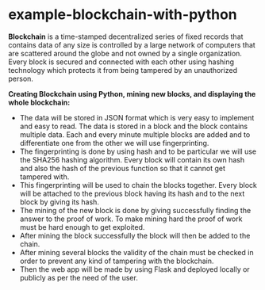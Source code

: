 # example-blockchain-with-python

**Blockchain** is a time-stamped decentralized series of fixed records that contains data of any size is controlled by a large network of computers that are scattered around the globe and not owned by a single organization. Every block is secured and connected with each other using hashing technology which protects it from being tampered by an unauthorized person. 

**Creating Blockchain using Python, mining new blocks, and displaying the whole blockchain:**

- The data will be stored in JSON format which is very easy to implement and easy to read. The data is stored in a block and the block contains multiple data. Each and every minute multiple blocks are added and to differentiate one from the other we will use fingerprinting.
- The fingerprinting is done by using hash and to be particular we will use the SHA256 hashing algorithm. Every block will contain its own hash and also the hash of the previous function so that it cannot get tampered with.
- This fingerprinting will be used to chain the blocks together. Every block will be attached to the previous block having its hash and to the next block by giving its hash.
- The mining of the new block is done by giving successfully finding the answer to the proof of work. To make mining hard the proof of work must be hard enough to get exploited.
- After mining the block successfully the block will then be added to the chain.
- After mining several blocks the validity of the chain must be checked in order to prevent any kind of tampering with the blockchain.
- Then the web app will be made by using Flask and deployed locally or publicly as per the need of the user.
